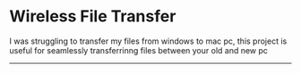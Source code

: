 # Wireless File Transfer

I was struggling to transfer my files from windows to mac pc, this project is useful for seamlessly transferrinng files between your old and new pc



---